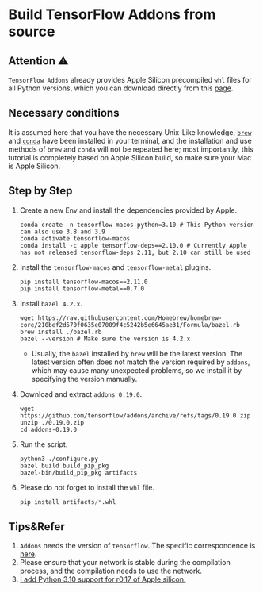 # Build TensorFlow Addons from source

## Attention ⚠️

`TensorFlow Addons` already provides Apple Silicon precompiled `whl` files for all Python versions, which you can download directly from this [page](https://pypi.org/project/tensorflow-addons/).

## Necessary conditions

It is assumed here that you have the necessary Unix-Like knowledge, [`brew`](https://brew.sh) and [`conda`](https://github.com/conda-forge/miniforge) have been installed in your terminal, and the installation and use methods of `brew` and `conda` will not be repeated here; most importantly, this tutorial is completely based on Apple Silicon build, so make sure your Mac is Apple Silicon.

## Step by Step

1. Create a new Env and install the dependencies provided by Apple.

   ```shell
   conda create -n tensorflow-macos python=3.10 # This Python version can also use 3.8 and 3.9
   conda activate tensorflow-macos
   conda install -c apple tensorflow-deps==2.10.0 # Currently Apple has not released tensorflow-deps 2.11, but 2.10 can still be used
   ````

2. Install the `tensorflow-macos` and `tensorflow-metal` plugins.

   ```shell
   pip install tensorflow-macos==2.11.0
   pip install tensorflow-metal==0.7.0
   ````

3. Install `bazel 4.2.x`.

   ```shell
   wget https://raw.githubusercontent.com/Homebrew/homebrew-core/210bef2d570f0635e07009f4c5242b5e6645ae31/Formula/bazel.rb
   brew install ./bazel.rb
   bazel --version # Make sure the version is 4.2.x.
   ````

   * Usually, the `bazel` installed by `brew` will be the latest version. The latest version often does not match the version required by `addons`, which may cause many unexpected problems, so we install it by specifying the version manually.

4. Download and extract `addons 0.19.0`.

   ```shell
   wget https://github.com/tensorflow/addons/archive/refs/tags/0.19.0.zip
   unzip ./0.19.0.zip
   cd addons-0.19.0
   ````

5. Run the script.

   ```shell
   python3 ./configure.py
   bazel build build_pip_pkg
   bazel-bin/build_pip_pkg artifacts
   ````

6. Please do not forget to install the `whl` file.

   ```python
   pip install artifacts/*.whl
   ```

## Tips&Refer

1. `Addons` needs the version of `tensorflow`. The specific correspondence is [here](https://github.com/tensorflow/addons/blob/a5cd76d341c594f464a5c9be8e572ed5bd3f3b8b/README.md?plain=1#L80).
2. Please ensure that your network is stable during the compilation process, and the compilation needs to use the network.
2. [I add Python 3.10 support for r0.17 of Apple silicon.](https://github.com/tensorflow/addons/pull/2718)
